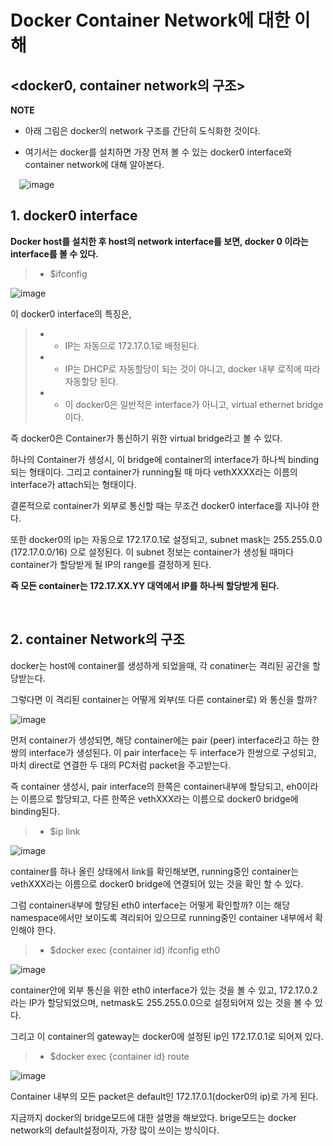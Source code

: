 
Docker Container Network에 대한 이해
==================================

## <docker0, container network의 구조> ##
 
**NOTE**

* 아래 그림은 docker의 network 구조를 간단히 도식화한 것이다.

* 여기서는 docker를 설치하면 가장 먼저 볼 수 있는 docker0 interface와 container network에 대해 알아본다.

 ![image](https://user-images.githubusercontent.com/20153890/40031808-49f6a9f2-582c-11e8-9c51-052ad4ddcbcf.png)

## 1. docker0 interface ##
**Docker host를 설치한 후 host의 network interface를 보면, docker 0 이라는 interface를 볼 수 있다.**

>	- $ifconfig 


![image](https://user-images.githubusercontent.com/20153890/40032017-392a7c56-582d-11e8-956c-5dea8308f525.png)

이 docker0 interface의 특징은, 
> - * IP는 자동으로 172.17.0.1로 배정된다. 
> - * IP는 DHCP로 자동할당이 되는 것이 아니고, docker 내부 로직에 따라 자동할당 된다.
> - * 이 docker0은 일반적은 interface가 아니고, virtual ethernet bridge이다.

즉 docker0은 Container가 통신하기 위한 virtual bridge라고 볼 수 있다.

하나의 Container가 생성시, 이 bridge에 container의 interface가 하나씩 binding되는 형태이다.
그리고 container가 running될 때 마다 vethXXXX라는 이름의 interface가 attach되는 형태이다.

결론적으로 container가 외부로 통신할 때는 무조건 docker0 interface를 지나야 한다.

또한 docker0의 ip는 자동으로 172.17.0.1로 설정되고, subnet mask는 255.255.0.0 (172.17.0.0/16) 으로 설정된다.
이 subnet 정보는 container가 생성될 때마다 container가 할당받게 될 IP의 range를 결정하게 된다.

**즉 모든 container는 172.17.XX.YY 대역에서 IP를 하나씩 할당받게 된다.**

 

## 2. container Network의 구조 ##

docker는 host에 container를 생성하게 되었을때, 각 conatiner는 격리된 공간을 할당받는다.

그렇다면 이 격리된 container는 어떻게 외부(또 다른 container로) 와 통신을 할까?
  
![image](https://user-images.githubusercontent.com/20153890/40032150-c9f5701a-582d-11e8-8813-1c292cba2e71.png)


먼저 container가 생성되면, 해당 container에는 pair (peer) interface라고 하는 한 쌍의 interface가 생성된다.
이 pair interface는 두 interface가 한쌍으로 구성되고, 마치 direct로 연결한 두 대의 PC처럼 packet을 주고받는다.

즉 container 생성시, pair interface의 한쪽은 container내부에 할당되고, eh0이라는 이름으로 할당되고,
다른 한쪽은 vethXXX라는 이름으로 docker0 bridge에 binding된다.

> - $ip link
 
![image](https://user-images.githubusercontent.com/20153890/40032391-e8fee030-582e-11e8-8a21-2a4290d5694e.png)

container를 하나 올린 상태에서 link를 확인해보면, running중인 container는 vethXXX라는 이름으로 docker0 bridge에 연결되어 있는 것을 확인 할 수 있다.
 
 
그럼 container내부에 할당된 eth0 interface는 어떻게 확인할까?
이는 해당 namespace에서만 보이도록 격리되어 있으므로 running중인 container 내부에서 확인해야 한다.

> -	$docker exec {container id} ifconfig eth0

![image](https://user-images.githubusercontent.com/20153890/40032438-1c1dccba-582f-11e8-8976-2823db34157e.png)

container안에 외부 통신을 위한 eth0 interface가 있는 것을 볼 수 있고, 
172.17.0.2라는 IP가 할당되었으며, netmask도 255.255.0.0으로 설정되어져 있는 것을 볼 수 있다.

그리고 이 container의 gateway는 docker0에 설정된 ip인 172.17.0.1로 되어져 있다.

> -	$docker exec {container id} route
 
 ![image](https://user-images.githubusercontent.com/20153890/40032236-3d40e7c0-582e-11e8-9c73-9e0bb51c7446.png)
 
Container 내부의 모든 packet은 default인 172.17.0.1(docker0의 ip)로 가게 된다.

지금까지 docker의 bridge모드에 대한 설명을 해보았다.
brige모드는 docker network의 default설정이자, 가장 많이 쓰이는 방식이다.


